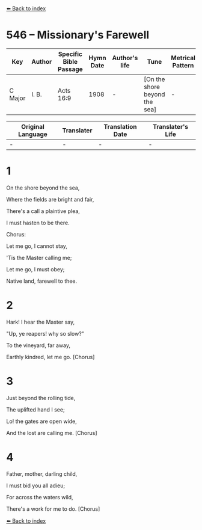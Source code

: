 [⬅️ Back to index](../README.md)

# 546 – Missionary's Farewell

Key | Author   | Specific Bible Passage     |Hymn Date |Author's life |Tune |Metrical Pattern   |Composer/Source
-- | --------- | ---------------------------|----------|--------------|-----|-------------------|-------------  
C Major |I. B. |Acts 16:9 |1908 |- |[On the shore beyond the sea] |- |Rev. I. Baltzell

Original Language | Translater | Translation Date   | Translater's Life  
----------------- | --------- | --------------------|-------------     
\- |- |- |-




# 1

On the shore beyond the sea,

Where the fields are bright and fair,

There's a call a plaintive plea,

I must hasten to be there.



Chorus:

Let me go, I cannot stay,

'Tis the Master calling me;

Let me go, I must obey;

Native land, farewell to thee.



# 2

Hark!  I hear the Master say,

"Up, ye reapers!  why so slow?"

To the vineyard, far away,

Earthly kindred, let me go.  [Chorus]



# 3

Just beyond the rolling tide,

The uplifted hand I see;

Lo!  the gates are open wide,

And the lost are calling me.  [Chorus]



# 4

Father, mother, darling child,

I must bid you all adieu;

For across the waters wild,

There's a work for me to do.  [Chorus]

[⬅️ Back to index](../README.md)
